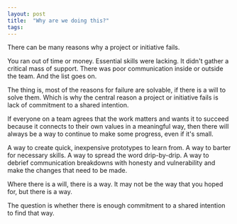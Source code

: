 ```yaml
---
layout: post
title:  "Why are we doing this?"
tags: 
---
```


There can be many reasons why a project or initiative fails.

You ran out of time or money. Essential skills were lacking. It didn't gather a critical mass of support. There was poor communication inside or outside the team. And the list goes on.

The thing is, most of the reasons for failure are solvable, if there is a will to solve them. Which is why the central reason a project or initiative fails is lack of commitment to a shared intention.

If everyone on a team agrees that the work matters and wants it to succeed because it connects to their own values in a meaningful way, then there will always be a way to continue to make some progress, even if it's small.

A way to create quick, inexpensive prototypes to learn from. A way to barter for necessary skills. A way to spread the word drip-by-drip. A way to debrief communication breakdowns with honesty and vulnerability and make the changes that need to be made.

Where there is a will, there is a way. It may not be the way that you hoped for, but there is a way.

The question is whether there is enough commitment to a shared intention to find that way.